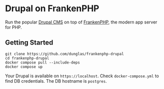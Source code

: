 # Drupal on FrankenPHP

Run the popular [Drupal CMS](https://drupal.org) on top of [FrankenPHP](https://frankenphp.dev),
the modern app server for PHP.

## Getting Started

```
git clone https://github.com/dunglas/frankenphp-drupal
cd frankenphp-drupal
docker compose pull --include-deps
docker compose up
```
Your Drupal is available on `https://localhost`.
Check `docker-compose.yml` to find DB credentials.
The DB hostname is `postgres`.
